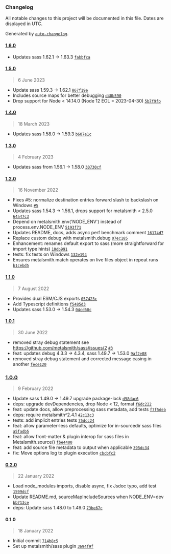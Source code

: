### Changelog

All notable changes to this project will be documented in this file. Dates are displayed in UTC.

Generated by [`auto-changelog`](https://github.com/CookPete/auto-changelog).

#### [1.6.0](https://github.com/metalsmith/sass/compare/1.5.0...1.6.0)

- Updates sass 1.62.1 -&gt; 1.63.3 [`fabbfca`](https://github.com/metalsmith/sass/commit/fabbfcaac6be962b3675b10da35a13bd5e7b9578)

#### [1.5.0](https://github.com/metalsmith/sass/compare/1.4.0...1.5.0)

> 6 June 2023

- Update sass 1.59.3 -&gt; 1.62.1 [`867f19e`](https://github.com/metalsmith/sass/commit/867f19e0c897f1d4d2d46cae4a71c2f45b0dba49)
- Includes source maps for better debugging [`d40b590`](https://github.com/metalsmith/sass/commit/d40b5904f928fd0d470a8b02ea77e9d1f34bf151)
- Drop support for Node &lt; 14.14.0 (Node 12 EOL = 2023-04-30) [`5b7f9fb`](https://github.com/metalsmith/sass/commit/5b7f9fbeeb61a784c920177a05be7d333b1cae91)

#### [1.4.0](https://github.com/metalsmith/sass/compare/1.3.0...1.4.0)

> 18 March 2023

- Updates sass 1.58.0 -&gt; 1.59.3 [`b607e1c`](https://github.com/metalsmith/sass/commit/b607e1cc05dac972ed8d87ed223804546133a4e5)

#### [1.3.0](https://github.com/metalsmith/sass/compare/1.2.0...1.3.0)

> 4 February 2023

- Updates sass from 1.56.1 -&gt; 1.58.0 [`30730cf`](https://github.com/metalsmith/sass/commit/30730cfcc63f92df969844c73ad0f74c9bf3feaf)

#### [1.2.0](https://github.com/metalsmith/sass/compare/1.1.0...1.2.0)

> 16 November 2022

- Fixes #5: normalize destination entries forward slash to backslash on Windows [`#5`](https://github.com/metalsmith/sass/issues/5)
- Updates sass 1.54.3 -&gt; 1.56.1, drops support for metalsmith &lt; 2.5.0 [`64a47c3`](https://github.com/metalsmith/sass/commit/64a47c30ff0171c5e0d353e90590d1be2b5e78fc)
- Depend on metalsmith.env('NODE_ENV') instead of process.env.NODE_ENV [`5193f71`](https://github.com/metalsmith/sass/commit/5193f718bd85b6110494eeb01a0998ae5c4fcf3c)
- Updates README, docs, adds async perf benchmark comment [`16174d7`](https://github.com/metalsmith/sass/commit/16174d771cbea8105a401c873c03947d86054ff5)
- Replace custom debug with metalsmith.debug [`07ec185`](https://github.com/metalsmith/sass/commit/07ec1851b8bb6914c5da704b8ae33bc7117ab0c4)
- Enhancement: renames default export to sass (more straightforward for import type hints) [`10db991`](https://github.com/metalsmith/sass/commit/10db991ce6b6ea4a43245105ecc5d80816f42219)
- tests: fix tests on Windows [`132e194`](https://github.com/metalsmith/sass/commit/132e19422fc3af16170896df575d0843fad0e962)
- Ensures metalsmith.match operates on live files object in repeat runs [`b1cebd5`](https://github.com/metalsmith/sass/commit/b1cebd5316d34211cb351ddafaa12bd54084834a)

#### [1.1.0](https://github.com/metalsmith/sass/compare/1.0.1...1.1.0)

> 7 August 2022

- Provides dual ESM/CJS exports [`057423c`](https://github.com/metalsmith/sass/commit/057423cdb79bfb72e35b74e6ee902645c225352d)
- Add Typescript definitions [`f5485d3`](https://github.com/metalsmith/sass/commit/f5485d397250ff324cf364d3c0c9565312bea572)
- Updates sass 1.53.0 -&gt; 1.54.3 [`04cd68c`](https://github.com/metalsmith/sass/commit/04cd68c75333ad0287ff927b4d627ee0be8d07ae)

#### [1.0.1](https://github.com/metalsmith/sass/compare/1.0.0...1.0.1)

> 30 June 2022

- removed stray debug statement see https://github.com/metalsmith/sass/issues/2 [`#3`](https://github.com/metalsmith/sass/pull/3)
- feat: updates debug 4.3.3 -&gt; 4.3.4, sass 1.49.7 -&gt; 1.53.0 [`9af2e08`](https://github.com/metalsmith/sass/commit/9af2e08ae93b8c3c6d520fe2f72546f41ac81a39)
- removed stray debug statement and corrected message casing in another [`fece120`](https://github.com/metalsmith/sass/commit/fece120bfd700cc798cd7c9e0ee465b99c9a2da4)

### [1.0.0](https://github.com/metalsmith/sass/compare/0.2.0...1.0.0)

> 9 February 2022

- Update sass 1.49.0 -&gt; 1.49.7 upgrade package-lock [`d98dac6`](https://github.com/metalsmith/sass/commit/d98dac6c0981c904165c806a0a43855e78dd3d6a)
- deps: upgrade devDependencies, drop Node &lt; 12, format [`f6dc222`](https://github.com/metalsmith/sass/commit/f6dc222f1f80d8198a1c095077a3561bfe0f1b07)
- feat: update docs, allow preprocessing sass metadata, add tests [`f7f5deb`](https://github.com/metalsmith/sass/commit/f7f5deb53c7c039a501ade1f6112388810235a04)
- deps: require metalsmith^2.4.1 [`42c13c3`](https://github.com/metalsmith/sass/commit/42c13c3e053ec6e101b1d1849684fb82b1107425)
- tests: add implicit entries tests [`75dcc24`](https://github.com/metalsmith/sass/commit/75dcc24e2a5576e98a0d9ceb21691f2afb981d57)
- feat: allow parameter-less defaults, optimize for in-sourcedir sass files [`a5fadb5`](https://github.com/metalsmith/sass/commit/a5fadb5faed3105c8ac46d64b585a9f1a6bd7a9e)
- feat: allow front-matter & plugin interop for sass files in Metalsmith.source() [`fbe4400`](https://github.com/metalsmith/sass/commit/fbe4400fcb2add51ba22bc3c28a95fbf5d8cbe94)
- feat: add source file metadata to output when applicable [`395dc34`](https://github.com/metalsmith/sass/commit/395dc347ae126da9f1367594a804203dd615f6aa)
- fix: Move options log to plugin execution [`cbcbfc2`](https://github.com/metalsmith/sass/commit/cbcbfc28dd1ba98f9cc337fb4cbd09fe1c09eab4)

#### [0.2.0](https://github.com/metalsmith/sass/compare/0.1.0...0.2.0)

> 22 January 2022

- Load node_modules imports, disable async, fix Jsdoc typo, add test [`1599dcf`](https://github.com/metalsmith/sass/commit/1599dcfa56eb149cff1972c75391cf2e9861435f)
- Update README.md, sourceMapIncludeSources when NODE_ENV=dev [`bb713ce`](https://github.com/metalsmith/sass/commit/bb713cede158155744ebeef032d6aaa74a38fa70)
- deps: Update sass 1.48.0 to 1.49.0 [`73be67c`](https://github.com/metalsmith/sass/commit/73be67c3e23e4aa3c4ad6a58cd2916c3a5710746)

#### 0.1.0

> 18 January 2022

- Initial commit [`714b8c5`](https://github.com/metalsmith/sass/commit/714b8c5017d52a2e79ddbe7bb293b6f809ec83a4)
- Set up metalsmith/sass plugin [`3694f9f`](https://github.com/metalsmith/sass/commit/3694f9f99c465a89e3b84f610cce627924a5f2f1)
